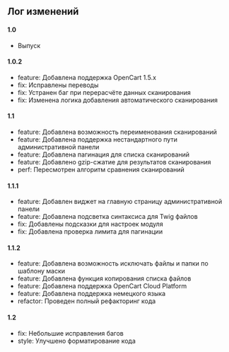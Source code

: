 ## Лог изменений

#### 1.0

* Выпуск

#### 1.0.2

* feature: Добавлена поддержка OpenCart 1.5.x
* fix: Исправлены переводы
* fix: Устранен баг при перерасчёте данных сканирования
* fix: Изменена логика добавления автоматического сканирования

#### 1.1

* feature: Добавлена возможность переименования сканирований
* feature: Добавлена поддержка нестандартного пути административной панели
* feature: Добавлена пагинация для списка сканирований
* feature: Добавлено gzip-сжатие для результатов сканирования
* perf: Пересмотрен алгоритм сравнения сканирований

#### 1.1.1

* feature: Добавлен виджет на главную страницу административной панели
* feature: Добавлена подсветка синтаксиса для Twig файлов
* fix: Добавлены подсказки для настроек модуля
* fix: Добавлена проверка лимита для пагинации

#### 1.1.2

* feature: Добавлена возможность исключать файлы и папки по шаблону маски
* feature: Добавлена функция копирования списка файлов
* feature: Добавлена поддержка OpenCart Cloud Platform
* feature: Добавлена поддержка немецкого языка
* refactor: Проведен полный рефакторинг кода

#### 1.2

* fix: Небольшие исправления багов
* style: Улучшено форматирование кода

